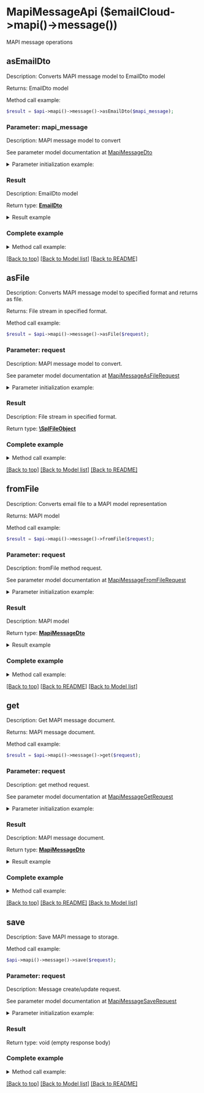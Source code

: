 # MapiMessageApi ($emailCloud->mapi()->message())

MAPI message operations

## asEmailDto

Description: Converts MAPI message model to EmailDto model

Returns: EmailDto model

Method call example:
```php
$result = $api->mapi()->message()->asEmailDto($mapi_message);
```

### Parameter: mapi_message

Description: MAPI message model to convert

See parameter model documentation at [MapiMessageDto](MapiMessageDto.md)

<details>
    <summary>Parameter initialization example:</summary>
    
```php
$mapi_message = Models::mapiMessageDto()
    ->messageBody('Some body')
    ->clientSubmitTime(new DateTime())
    ->deliveryTime(new DateTime())
    ->displayTo('To Address')
    ->flags(array(
        'MsgFlagRead',
        'MsgFlagUnsent',
        'MsgFlagHasAttach'))
    ->normalizedSubject('Some subject')
    ->senderAddressType('SMTP')
    ->senderEmailAddress('from@aspose.com')
    ->senderName('From Address')
    ->senderSmtpAddress('from@aspose.com')
    ->attachments(array(
        Models::mapiAttachmentDto()
            ->name('some-file.txt')
            ->dataBase64('U29tZSBmaWxlIHRleHQ=')
            ->build()))
    ->body('Some body')
    ->messageClass('IPM.Note')
    ->recipients(array(
        Models::mapiRecipientDto()
            ->emailAddress('to@aspose.com')
            ->addressType('SMTP')
            ->displayName('To Address')
            ->recipientType('MapiTo')
            ->build()))
    ->subject('Re: Some subject')
    ->subjectPrefix('Re: ')
    ->build();
```

</details>


### Result

Description: EmailDto model

Return type: [**EmailDto**](EmailDto.md)

<details>
    <summary>Result example</summary>

```php
$result = Models::emailDto()
    ->attachments(array(
        Models::attachment()
            ->name('some-file.txt')
            ->base64Data('U29tZSBmaWxlIGNvbnRlbnQ=')
            ->build()))
    ->body('Some body')
    ->bodyType('Html')
    ->deliveryNotificationOptions(array(
        'OnSuccess',
        'Delay'))
    ->from(Models::mailAddress()
        ->displayName('From Address')
        ->address('from@aspose.com')
        ->build())
    ->htmlBody('<b>Some body</b>')
    ->isBodyHtml(true)
    ->isDraft(true)
    ->subject('Re: Some subject')
    ->to(array(
        Models::mailAddress()
            ->displayName('To Address')
            ->address('to@aspose.com')
            ->build()))
    ->build();
```
</details>

### Complete example

<details>
    <summary>Method call example:</summary>

```php
$api = new EmailCloud(appKey, appSid);

// Prepare parameters:
$mapi_message = Models::mapiMessageDto()
    ->messageBody('Some body')
    ->clientSubmitTime(new DateTime())
    ->deliveryTime(new DateTime())
    ->displayTo('To Address')
    ->flags(array(
        'MsgFlagRead',
        'MsgFlagUnsent',
        'MsgFlagHasAttach'))
    ->normalizedSubject('Some subject')
    ->senderAddressType('SMTP')
    ->senderEmailAddress('from@aspose.com')
    ->senderName('From Address')
    ->senderSmtpAddress('from@aspose.com')
    ->attachments(array(
        Models::mapiAttachmentDto()
            ->name('some-file.txt')
            ->dataBase64('U29tZSBmaWxlIHRleHQ=')
            ->build()))
    ->body('Some body')
    ->messageClass('IPM.Note')
    ->recipients(array(
        Models::mapiRecipientDto()
            ->emailAddress('to@aspose.com')
            ->addressType('SMTP')
            ->displayName('To Address')
            ->recipientType('MapiTo')
            ->build()))
    ->subject('Re: Some subject')
    ->subjectPrefix('Re: ')
    ->build();

// Call method:
$result = $api->mapi()->message().asEmailDto($mapi_message);

// Result example:
$result = Models::emailDto()
    ->attachments(array(
        Models::attachment()
            ->name('some-file.txt')
            ->base64Data('U29tZSBmaWxlIGNvbnRlbnQ=')
            ->build()))
    ->body('Some body')
    ->bodyType('Html')
    ->deliveryNotificationOptions(array(
        'OnSuccess',
        'Delay'))
    ->from(Models::mailAddress()
        ->displayName('From Address')
        ->address('from@aspose.com')
        ->build())
    ->htmlBody('<b>Some body</b>')
    ->isBodyHtml(true)
    ->isDraft(true)
    ->subject('Re: Some subject')
    ->to(array(
        Models::mailAddress()
            ->displayName('To Address')
            ->address('to@aspose.com')
            ->build()))
    ->build();
```

</details>

[[Back to top]](#) [[Back to Model list]](Models.md) [[Back to README]](README.md)
## asFile

Description: Converts MAPI message model to specified format and returns as file.

Returns: File stream in specified format.

Method call example:
```php
$result = $api->mapi()->message()->asFile($request);
```

### Parameter: request

Description: MAPI message model to convert.

See parameter model documentation at [MapiMessageAsFileRequest](MapiMessageAsFileRequest.md)

<details>
    <summary>Parameter initialization example:</summary>
    
```php
$request = Models::mapiMessageAsFileRequest()
    ->format('Msg')
    ->value(Models::mapiMessageDto()
        ->messageBody('Some body')
        ->clientSubmitTime(new DateTime())
        ->deliveryTime(new DateTime())
        ->displayTo('To Address')
        ->flags(array(
            'MsgFlagRead',
            'MsgFlagUnsent',
            'MsgFlagHasAttach'))
        ->normalizedSubject('Some subject')
        ->senderAddressType('SMTP')
        ->senderEmailAddress('from@aspose.com')
        ->senderName('From Address')
        ->senderSmtpAddress('from@aspose.com')
        ->attachments(array(
            Models::mapiAttachmentDto()
                ->name('some-file.txt')
                ->dataBase64('U29tZSBmaWxlIHRleHQ=')
                ->build()))
        ->body('Some body')
        ->messageClass('IPM.Note')
        ->recipients(array(
            Models::mapiRecipientDto()
                ->emailAddress('to@aspose.com')
                ->addressType('SMTP')
                ->displayName('To Address')
                ->recipientType('MapiTo')
                ->build()))
        ->subject('Re: Some subject')
        ->subjectPrefix('Re: ')
        ->build())
    ->build();
```

</details>


### Result

Description: File stream in specified format.

Return type: [**\SplFileObject**](\SplFileObject.md)

### Complete example

<details>
    <summary>Method call example:</summary>

```php
$api = new EmailCloud(appKey, appSid);

// Prepare parameters:
$request = Models::mapiMessageAsFileRequest()
    ->format('Msg')
    ->value(Models::mapiMessageDto()
        ->messageBody('Some body')
        ->clientSubmitTime(new DateTime())
        ->deliveryTime(new DateTime())
        ->displayTo('To Address')
        ->flags(array(
            'MsgFlagRead',
            'MsgFlagUnsent',
            'MsgFlagHasAttach'))
        ->normalizedSubject('Some subject')
        ->senderAddressType('SMTP')
        ->senderEmailAddress('from@aspose.com')
        ->senderName('From Address')
        ->senderSmtpAddress('from@aspose.com')
        ->attachments(array(
            Models::mapiAttachmentDto()
                ->name('some-file.txt')
                ->dataBase64('U29tZSBmaWxlIHRleHQ=')
                ->build()))
        ->body('Some body')
        ->messageClass('IPM.Note')
        ->recipients(array(
            Models::mapiRecipientDto()
                ->emailAddress('to@aspose.com')
                ->addressType('SMTP')
                ->displayName('To Address')
                ->recipientType('MapiTo')
                ->build()))
        ->subject('Re: Some subject')
        ->subjectPrefix('Re: ')
        ->build())
    ->build();

// Call method:
$result = $api->mapi()->message().asFile($request);
```

</details>

[[Back to top]](#) [[Back to Model list]](Models.md) [[Back to README]](README.md)
## **fromFile**

Description: Converts email file to a MAPI model representation

Returns: MAPI model

Method call example:
```php
$result = $api->mapi()->message()->fromFile($request);
```

### Parameter: request

Description: fromFile method request.

See parameter model documentation at [MapiMessageFromFileRequest](MapiMessageFromFileRequest.md)

<details>
    <summary>Parameter initialization example:</summary>

```php
$request = Models::MapiMessageFromFileRequest()
    ->format('Msg')
    ->file(new SplFileObject('/path/to/message.msg'))
    ->build();
```

</details>

### Result

Description: MAPI model

Return type: [**MapiMessageDto**](MapiMessageDto.md)

<details>
    <summary>Result example</summary>

```php
$result = Models::mapiMessageDto()
    ->messageBody('Some body')
    ->clientSubmitTime(new DateTime())
    ->deliveryTime(new DateTime())
    ->displayTo('To Address')
    ->flags(array(
        'MsgFlagRead',
        'MsgFlagUnsent',
        'MsgFlagHasAttach'))
    ->normalizedSubject('Some subject')
    ->senderAddressType('SMTP')
    ->senderEmailAddress('from@aspose.com')
    ->senderName('From Address')
    ->senderSmtpAddress('from@aspose.com')
    ->attachments(array(
        Models::mapiAttachmentDto()
            ->name('some-file.txt')
            ->dataBase64('U29tZSBmaWxlIHRleHQ=')
            ->build()))
    ->body('Some body')
    ->messageClass('IPM.Note')
    ->recipients(array(
        Models::mapiRecipientDto()
            ->emailAddress('to@aspose.com')
            ->addressType('SMTP')
            ->displayName('To Address')
            ->recipientType('MapiTo')
            ->build()))
    ->subject('Re: Some subject')
    ->subjectPrefix('Re: ')
    ->build();
```
</details>

### Complete example

<details>
    <summary>Method call example:</summary>

```php
$api = new EmailCloud(appKey, appSid);

// Prepare parameters:
$format = ;
$file = ;

// Call method:
$result = $api->mapi()->message().fromFile($request);

// Result example:
$result = Models::mapiMessageDto()
    ->messageBody('Some body')
    ->clientSubmitTime(new DateTime())
    ->deliveryTime(new DateTime())
    ->displayTo('To Address')
    ->flags(array(
        'MsgFlagRead',
        'MsgFlagUnsent',
        'MsgFlagHasAttach'))
    ->normalizedSubject('Some subject')
    ->senderAddressType('SMTP')
    ->senderEmailAddress('from@aspose.com')
    ->senderName('From Address')
    ->senderSmtpAddress('from@aspose.com')
    ->attachments(array(
        Models::mapiAttachmentDto()
            ->name('some-file.txt')
            ->dataBase64('U29tZSBmaWxlIHRleHQ=')
            ->build()))
    ->body('Some body')
    ->messageClass('IPM.Note')
    ->recipients(array(
        Models::mapiRecipientDto()
            ->emailAddress('to@aspose.com')
            ->addressType('SMTP')
            ->displayName('To Address')
            ->recipientType('MapiTo')
            ->build()))
    ->subject('Re: Some subject')
    ->subjectPrefix('Re: ')
    ->build();
```

</details>

[[Back to top]](#)  [[Back to README]](README.md) [[Back to Model list]](Models.md)

## **get**

Description: Get MAPI message document.

Returns: MAPI message document.

Method call example:
```php
$result = $api->mapi()->message()->get($request);
```

### Parameter: request

Description: get method request.

See parameter model documentation at [MapiMessageGetRequest](MapiMessageGetRequest.md)

<details>
    <summary>Parameter initialization example:</summary>

```php
$request = Models::MapiMessageGetRequest()
    ->format('Eml')
    ->file_name('email.eml')
    ->folder('folder/on/storage')
    ->storage('First Storage')
    ->build();
```

</details>

### Result

Description: MAPI message document.

Return type: [**MapiMessageDto**](MapiMessageDto.md)

<details>
    <summary>Result example</summary>

```php
$result = Models::mapiMessageDto()
    ->messageBody('Some body')
    ->clientSubmitTime(new DateTime())
    ->deliveryTime(new DateTime())
    ->displayTo('To Address')
    ->flags(array(
        'MsgFlagRead',
        'MsgFlagUnsent',
        'MsgFlagHasAttach'))
    ->normalizedSubject('Some subject')
    ->senderAddressType('SMTP')
    ->senderEmailAddress('from@aspose.com')
    ->senderName('From Address')
    ->senderSmtpAddress('from@aspose.com')
    ->attachments(array(
        Models::mapiAttachmentDto()
            ->name('some-file.txt')
            ->dataBase64('U29tZSBmaWxlIHRleHQ=')
            ->build()))
    ->body('Some body')
    ->messageClass('IPM.Note')
    ->recipients(array(
        Models::mapiRecipientDto()
            ->emailAddress('to@aspose.com')
            ->addressType('SMTP')
            ->displayName('To Address')
            ->recipientType('MapiTo')
            ->build()))
    ->subject('Re: Some subject')
    ->subjectPrefix('Re: ')
    ->build();
```
</details>

### Complete example

<details>
    <summary>Method call example:</summary>

```php
$api = new EmailCloud(appKey, appSid);

// Prepare parameters:
$format = ;
$file_name = ;
$folder = ;
$storage = ;

// Call method:
$result = $api->mapi()->message().get($request);

// Result example:
$result = Models::mapiMessageDto()
    ->messageBody('Some body')
    ->clientSubmitTime(new DateTime())
    ->deliveryTime(new DateTime())
    ->displayTo('To Address')
    ->flags(array(
        'MsgFlagRead',
        'MsgFlagUnsent',
        'MsgFlagHasAttach'))
    ->normalizedSubject('Some subject')
    ->senderAddressType('SMTP')
    ->senderEmailAddress('from@aspose.com')
    ->senderName('From Address')
    ->senderSmtpAddress('from@aspose.com')
    ->attachments(array(
        Models::mapiAttachmentDto()
            ->name('some-file.txt')
            ->dataBase64('U29tZSBmaWxlIHRleHQ=')
            ->build()))
    ->body('Some body')
    ->messageClass('IPM.Note')
    ->recipients(array(
        Models::mapiRecipientDto()
            ->emailAddress('to@aspose.com')
            ->addressType('SMTP')
            ->displayName('To Address')
            ->recipientType('MapiTo')
            ->build()))
    ->subject('Re: Some subject')
    ->subjectPrefix('Re: ')
    ->build();
```

</details>

[[Back to top]](#)  [[Back to README]](README.md) [[Back to Model list]](Models.md)

## save

Description: Save MAPI message to storage.


Method call example:
```php
$api->mapi()->message()->save($request);
```

### Parameter: request

Description: Message create/update request.

See parameter model documentation at [MapiMessageSaveRequest](MapiMessageSaveRequest.md)

<details>
    <summary>Parameter initialization example:</summary>
    
```php
$request = Models::mapiMessageSaveRequest()
    ->format('Msg')
    ->storageFile(Models::storageFileLocation()
        ->fileName('message.msg')
        ->storage('First Storage')
        ->folderPath('file/location/folder/on/storage')
        ->build())
    ->value(Models::mapiMessageDto()
        ->messageBody('Some body')
        ->clientSubmitTime(new DateTime())
        ->deliveryTime(new DateTime())
        ->displayTo('To Address')
        ->flags(array(
            'MsgFlagRead',
            'MsgFlagUnsent',
            'MsgFlagHasAttach'))
        ->normalizedSubject('Some subject')
        ->senderAddressType('SMTP')
        ->senderEmailAddress('from@aspose.com')
        ->senderName('From Address')
        ->senderSmtpAddress('from@aspose.com')
        ->attachments(array(
            Models::mapiAttachmentDto()
                ->name('some-file.txt')
                ->dataBase64('U29tZSBmaWxlIHRleHQ=')
                ->build()))
        ->body('Some body')
        ->messageClass('IPM.Note')
        ->recipients(array(
            Models::mapiRecipientDto()
                ->emailAddress('to@aspose.com')
                ->addressType('SMTP')
                ->displayName('To Address')
                ->recipientType('MapiTo')
                ->build()))
        ->subject('Re: Some subject')
        ->subjectPrefix('Re: ')
        ->build())
    ->build();
```

</details>


### Result

Return type: void (empty response body)

### Complete example

<details>
    <summary>Method call example:</summary>

```php
$api = new EmailCloud(appKey, appSid);

// Prepare parameters:
$request = Models::mapiMessageSaveRequest()
    ->format('Msg')
    ->storageFile(Models::storageFileLocation()
        ->fileName('message.msg')
        ->storage('First Storage')
        ->folderPath('file/location/folder/on/storage')
        ->build())
    ->value(Models::mapiMessageDto()
        ->messageBody('Some body')
        ->clientSubmitTime(new DateTime())
        ->deliveryTime(new DateTime())
        ->displayTo('To Address')
        ->flags(array(
            'MsgFlagRead',
            'MsgFlagUnsent',
            'MsgFlagHasAttach'))
        ->normalizedSubject('Some subject')
        ->senderAddressType('SMTP')
        ->senderEmailAddress('from@aspose.com')
        ->senderName('From Address')
        ->senderSmtpAddress('from@aspose.com')
        ->attachments(array(
            Models::mapiAttachmentDto()
                ->name('some-file.txt')
                ->dataBase64('U29tZSBmaWxlIHRleHQ=')
                ->build()))
        ->body('Some body')
        ->messageClass('IPM.Note')
        ->recipients(array(
            Models::mapiRecipientDto()
                ->emailAddress('to@aspose.com')
                ->addressType('SMTP')
                ->displayName('To Address')
                ->recipientType('MapiTo')
                ->build()))
        ->subject('Re: Some subject')
        ->subjectPrefix('Re: ')
        ->build())
    ->build();

// Call method:
$api->mapi()->message().save($request);
```

</details>

[[Back to top]](#) [[Back to Model list]](Models.md) [[Back to README]](README.md)
